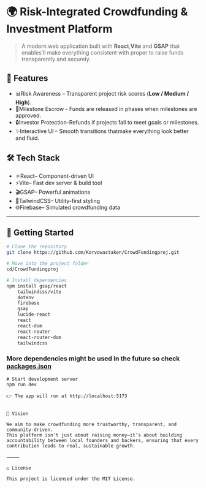 # 🌍 Risk-Integrated Crowdfunding & Investment Platform  

> A modern web application built with **React**,**Vite** and **GSAP** that enables’ll make everything consistent with proper to raise funds transparently and securely.  

## 🔑 Features  

- 📊Risk Awareness – Transparent project risk scores (**Low / Medium / High**).  
- 🏦Milestone Escrow - Funds are released in phases when milestones are approved.  
- 🔒Investor Protection-Refunds if projects fail to meet goals or milestones.  
- ✨Interactive UI – Smooth transitions thatmake everything look better and fluid.

## 🛠️ Tech Stack  

- ⚛️React– Component-driven UI  
- ⚡Vite– Fast dev server & build tool  
- 🎬GSAP– Powerful animations  
- 🎨TailwindCSS– Utility-first styling  
- 🌐Firebase– Simulated crowdfunding data  

---

## 🚀 Getting Started  

```bash
# Clone the repository
git clone https://github.com/Korvowastaken/CrowdFundingproj.git

# Move into the project folder
cd/CrowdFundingproj

# Install dependencies
npm install gsap/react
    tailwindcss/vite
    dotenv
    firebase
    gsap
    lucide-react
    react
    react-dom
    react-router
    react-router-dom
    tailwindcss
```
### More dependencies might be used in the future so check [packages.json](https://github.com/Korvowastaken/CrowdFundingproj/main/package.json)
```
# Start development server
npm run dev

👉 The app will run at http://localhost:5173


🌟 Vision

We aim to make crowdfunding more trustworthy, transparent, and community-driven.
This platform isn’t just about raising money—it’s about building accountability between local founders and backers, ensuring that every contribution leads to real, sustainable growth.

⸻

⚖️ License

This project is licensed under the MIT License.
